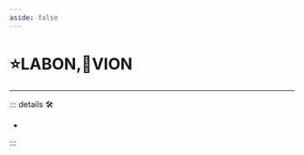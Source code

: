 ```yaml
---
aside: false
---
```

# ⭐<labor>LABON</labor>,🔻<via>VION</via>

---

<!-- =================================================== -->
<!-- =================================================== -->
<!-- =================================================== -->
<!-- =================================================== -->
<!-- =================================================== -->
::: details 🛠

-

:::